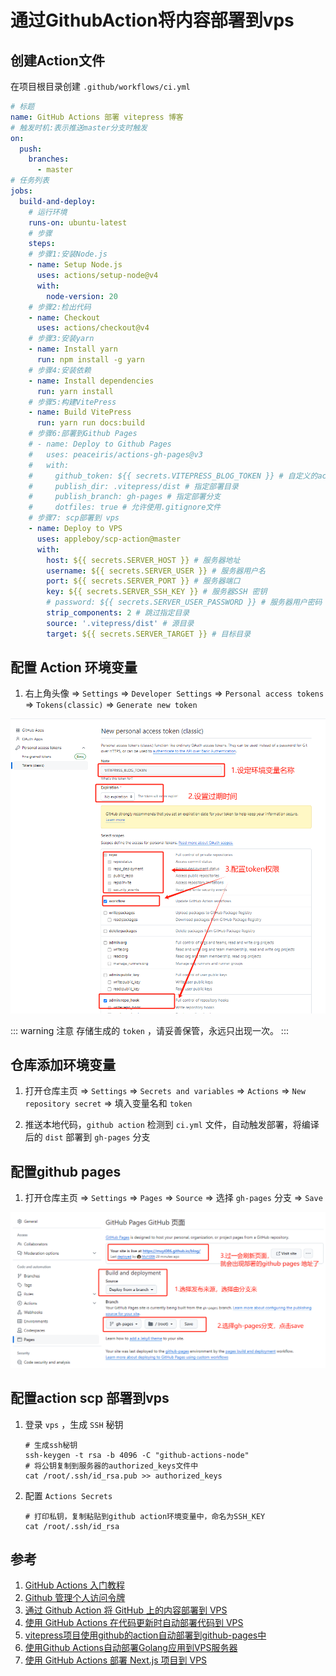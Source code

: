 # 通过GithubAction将内容部署到vps

## 创建Action文件
在项目根目录创建 `.github/workflows/ci.yml`

```yml
# 标题
name: GitHub Actions 部署 vitepress 博客
# 触发时机:表示推送master分支时触发
on:
  push:
    branches:
      - master
# 任务列表
jobs:
  build-and-deploy:
    # 运行环境
    runs-on: ubuntu-latest
    # 步骤
    steps:
    # 步骤1:安装Node.js
    - name: Setup Node.js
      uses: actions/setup-node@v4
      with:
        node-version: 20
    # 步骤2:检出代码
    - name: Checkout
      uses: actions/checkout@v4
    # 步骤3:安装yarn
    - name: Install yarn
      run: npm install -g yarn
    # 步骤4:安装依赖
    - name: Install dependencies
      run: yarn install
    # 步骤5:构建VitePress
    - name: Build VitePress
      run: yarn run docs:build
    # 步骤6:部署到Github Pages
    # - name: Deploy to Github Pages
    #   uses: peaceiris/actions-gh-pages@v3
    #   with:
    #     github_token: ${{ secrets.VITEPRESS_BLOG_TOKEN }} # 自定义的action环境变量
    #     publish_dir: .vitepress/dist # 指定部署目录
    #     publish_branch: gh-pages # 指定部署分支
    #     dotfiles: true # 允许使用.gitignore文件
    # 步骤7: scp部署到 vps
    - name: Deploy to VPS
      uses: appleboy/scp-action@master
      with:
        host: ${{ secrets.SERVER_HOST }} # 服务器地址
        username: ${{ secrets.SERVER_USER }} # 服务器用户名
        port: ${{ secrets.SERVER_PORT }} # 服务器端口
        key: ${{ secrets.SERVER_SSH_KEY }} # 服务器SSH 密钥
        # password: ${{ secrets.SERVER_USER_PASSWORD }} # 服务器用户密码
        strip_components: 2 # 跳过指定目录
        source: '.vitepress/dist' # 源目录
        target: ${{ secrets.SERVER_TARGET }} # 目标目录
```

## 配置 Action 环境变量

1. 右上角头像 => `Settings` => `Developer Settings` => `Personal access tokens` => `Tokens(classic)` => `Generate new token`

![vitepress_blog_token](/Images/Back-End/Node/通过GithubAction将内容部署到vps/vitepress_blog_token.png "vitepress_blog_token")

::: warning 注意
存储生成的 `token` ，请妥善保管，永远只出现一次。
:::

## 仓库添加环境变量
1. 打开仓库主页 => `Settings` => `Secrets and variables` => `Actions` => `New repository secret` => 填入变量名和 `token`

1. 推送本地代码，`github action` 检测到 `ci.yml` 文件，自动触发部署，将编译后的 `dist` 部署到 `gh-pages` 分支

## 配置github pages

1. 打开仓库主页 => `Settings` => `Pages` => `Source` => 选择 `gh-pages` 分支 => `Save`

![github_pages](/Images/Back-End/Node/通过GithubAction将内容部署到vps/github_pages.png "github_pages")

## 配置action scp 部署到vps

1. 登录 `vps` ，生成 `SSH` 秘钥

    ```shell
    # 生成ssh秘钥
    ssh-keygen -t rsa -b 4096 -C "github-actions-node"
    # 将公钥复制到服务器的authorized_keys文件中
    cat /root/.ssh/id_rsa.pub >> authorized_keys
    ```
1. 配置 `Actions Secrets`

    ```shell
    # 打印私钥，复制粘贴到github action环境变量中，命名为SSH_KEY
    cat /root/.ssh/id_rsa
    ```


## 参考
1. [GitHub Actions 入门教程](https://www.ruanyifeng.com/blog/2019/09/getting-started-with-github-actions.html)
1. [Github 管理个人访问令牌](https://docs.github.com/zh/authentication/keeping-your-account-and-data-secure/managing-your-personal-access-tokens)
1. [通过 Github Action 将 GitHub 上的内容部署到 VPS](https://tourcoder.com/deploy-from-github-to-vps-via-github-action/)
1. [使用 GitHub Actions 在代码更新时自动部署代码到 VPS](https://blog.csdn.net/m0_57236802/article/details/134216395)
1. [vitepress项目使用github的action自动部署到github-pages中](https://blog.csdn.net/weixin_43972992/article/details/135123018)
1. [使用Github Actions自动部署Golang应用到VPS服务器](https://github.com/axiaoxin/axiaoxin/issues/27)
1. [使用 GitHub Actions 部署 Next.js 项目到 VPS](https://riddma.com/post/deploy-next-js-to-vps-using-github-actions)